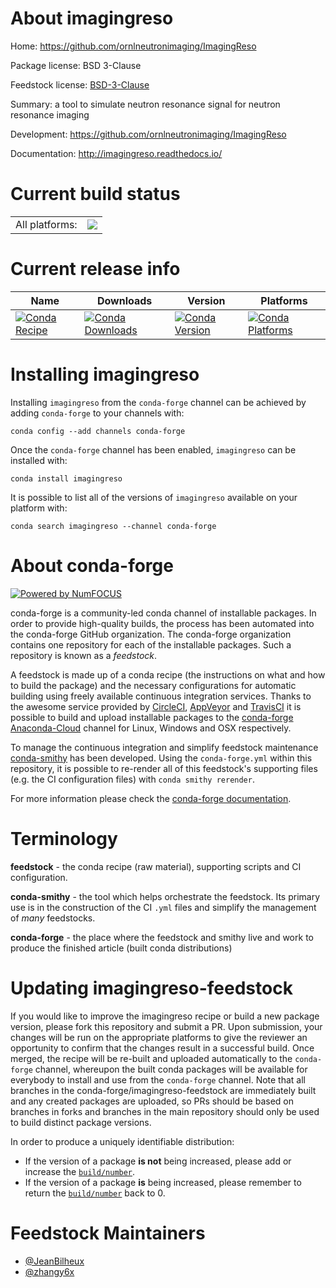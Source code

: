 About imagingreso
=================

Home: https://github.com/ornlneutronimaging/ImagingReso

Package license: BSD 3-Clause

Feedstock license: [BSD-3-Clause](https://github.com/conda-forge/imagingreso-feedstock/blob/master/LICENSE.txt)

Summary: a tool to simulate neutron resonance signal for neutron resonance imaging

Development: https://github.com/ornlneutronimaging/ImagingReso

Documentation: http://imagingreso.readthedocs.io/

Current build status
====================


<table><tr><td>All platforms:</td>
    <td>
      <a href="https://dev.azure.com/conda-forge/feedstock-builds/_build/latest?definitionId=5461&branchName=master">
        <img src="https://dev.azure.com/conda-forge/feedstock-builds/_apis/build/status/imagingreso-feedstock?branchName=master">
      </a>
    </td>
  </tr>
</table>

Current release info
====================

| Name | Downloads | Version | Platforms |
| --- | --- | --- | --- |
| [![Conda Recipe](https://img.shields.io/badge/recipe-imagingreso-green.svg)](https://anaconda.org/conda-forge/imagingreso) | [![Conda Downloads](https://img.shields.io/conda/dn/conda-forge/imagingreso.svg)](https://anaconda.org/conda-forge/imagingreso) | [![Conda Version](https://img.shields.io/conda/vn/conda-forge/imagingreso.svg)](https://anaconda.org/conda-forge/imagingreso) | [![Conda Platforms](https://img.shields.io/conda/pn/conda-forge/imagingreso.svg)](https://anaconda.org/conda-forge/imagingreso) |

Installing imagingreso
======================

Installing `imagingreso` from the `conda-forge` channel can be achieved by adding `conda-forge` to your channels with:

```
conda config --add channels conda-forge
```

Once the `conda-forge` channel has been enabled, `imagingreso` can be installed with:

```
conda install imagingreso
```

It is possible to list all of the versions of `imagingreso` available on your platform with:

```
conda search imagingreso --channel conda-forge
```


About conda-forge
=================

[![Powered by NumFOCUS](https://img.shields.io/badge/powered%20by-NumFOCUS-orange.svg?style=flat&colorA=E1523D&colorB=007D8A)](http://numfocus.org)

conda-forge is a community-led conda channel of installable packages.
In order to provide high-quality builds, the process has been automated into the
conda-forge GitHub organization. The conda-forge organization contains one repository
for each of the installable packages. Such a repository is known as a *feedstock*.

A feedstock is made up of a conda recipe (the instructions on what and how to build
the package) and the necessary configurations for automatic building using freely
available continuous integration services. Thanks to the awesome service provided by
[CircleCI](https://circleci.com/), [AppVeyor](https://www.appveyor.com/)
and [TravisCI](https://travis-ci.com/) it is possible to build and upload installable
packages to the [conda-forge](https://anaconda.org/conda-forge)
[Anaconda-Cloud](https://anaconda.org/) channel for Linux, Windows and OSX respectively.

To manage the continuous integration and simplify feedstock maintenance
[conda-smithy](https://github.com/conda-forge/conda-smithy) has been developed.
Using the ``conda-forge.yml`` within this repository, it is possible to re-render all of
this feedstock's supporting files (e.g. the CI configuration files) with ``conda smithy rerender``.

For more information please check the [conda-forge documentation](https://conda-forge.org/docs/).

Terminology
===========

**feedstock** - the conda recipe (raw material), supporting scripts and CI configuration.

**conda-smithy** - the tool which helps orchestrate the feedstock.
                   Its primary use is in the construction of the CI ``.yml`` files
                   and simplify the management of *many* feedstocks.

**conda-forge** - the place where the feedstock and smithy live and work to
                  produce the finished article (built conda distributions)


Updating imagingreso-feedstock
==============================

If you would like to improve the imagingreso recipe or build a new
package version, please fork this repository and submit a PR. Upon submission,
your changes will be run on the appropriate platforms to give the reviewer an
opportunity to confirm that the changes result in a successful build. Once
merged, the recipe will be re-built and uploaded automatically to the
`conda-forge` channel, whereupon the built conda packages will be available for
everybody to install and use from the `conda-forge` channel.
Note that all branches in the conda-forge/imagingreso-feedstock are
immediately built and any created packages are uploaded, so PRs should be based
on branches in forks and branches in the main repository should only be used to
build distinct package versions.

In order to produce a uniquely identifiable distribution:
 * If the version of a package **is not** being increased, please add or increase
   the [``build/number``](https://conda.io/docs/user-guide/tasks/build-packages/define-metadata.html#build-number-and-string).
 * If the version of a package **is** being increased, please remember to return
   the [``build/number``](https://conda.io/docs/user-guide/tasks/build-packages/define-metadata.html#build-number-and-string)
   back to 0.

Feedstock Maintainers
=====================

* [@JeanBilheux](https://github.com/JeanBilheux/)
* [@zhangy6x](https://github.com/zhangy6x/)

